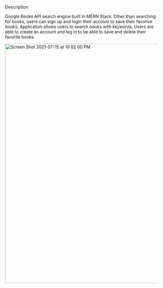 Description

Google Books API search engine built in MERN Stack. Other than searching for books, users can sign up and login their account to save their favorive books. Application allows users to search books with keywords.
Users are able to create an account and log in to be able to save and delete their favorite books.

<img width="791" alt="Screen Shot 2021-07-15 at 10 02 00 PM" src="https://user-images.githubusercontent.com/76626335/125880353-f9ab4d1a-049f-48e4-aee2-5ad084a918c4.png">

